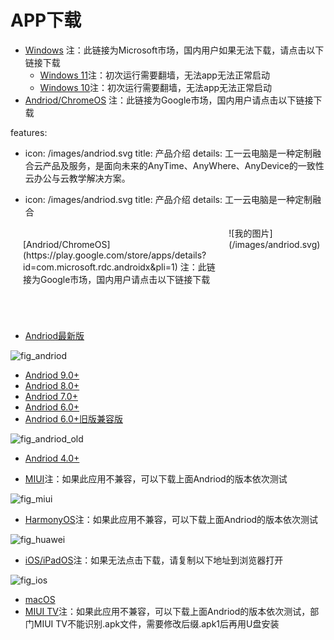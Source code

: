 # APP下载

* [Windows](https://apps.microsoft.com/store/detail/microsoft-%E8%BF%9C%E7%A8%8B%E6%A1%8C%E9%9D%A2/9WZDNCRFJ3PS) 注：此链接为Microsoft市场，国内用户如果无法下载，请点击以下链接下载
  * [Windows 11](https://tx.cec.cc/RDWeb/Pages/downloads/Microsoft_Remote_Desktop_for_Windows.AppxBundle)注：初次运行需要翻墙，无法app无法正常启动
  * [Windows 10](https://tx.cec.cc/RDWeb/Pages/downloads/Microsoft_Remote_Desktop_for_Windows.zip)注：初次运行需要翻墙，无法app无法正常启动
* [Andriod/ChromeOS](https://play.google.com/store/apps/details?id=com.microsoft.rdc.androidx&pli=1) 注：此链接为Google市场，国内用户请点击以下链接下载


features:
  - icon: /images/andriod.svg
    title: 产品介绍
    details: 工一云电脑是一种定制融合云产品及服务，是面向未来的AnyTime、AnyWhere、AnyDevice的一致性云办公与云教学解决方案。

  - icon: /images/andriod.svg
    title: 产品介绍
    details: 工一云电脑是一种定制融合
<!-- ![Andriod](/download/andriod.svg) -->

<div style="display: flex; height: 150px">
  <div style="flex: 2; padding: 20px;">
  [Andriod/ChromeOS](https://play.google.com/store/apps/details?id=com.microsoft.rdc.androidx&pli=1) 注：此链接为Google市场，国内用户请点击以下链接下载
  </div>
  <div style="flex: 1; width: 150px; height: 150px">![我的图片](/images/andriod.svg)</div>
</div>



  * [Andriod最新版](https://tx.cec.cc/RDWeb/Pages/downloads/Microsoft_Remote_Desktop_for_Andriod_Latest.apk)

![fig_andriod](https://user-images.githubusercontent.com/66816440/224484683-0c0f1369-8cc8-4ba2-ac71-aeff03a06683.png)

  * [Andriod 9.0+](https://tx.cec.cc/RDWeb/Pages/downloads/Microsoft_Remote_Desktop_for_Andriod9.0.apk)
  * [Andriod 8.0+](https://tx.cec.cc/RDWeb/Pages/downloads/Microsoft_Remote_Desktop_for_Andriod8.0.apk)
  * [Andriod 7.0+](https://tx.cec.cc/RDWeb/Pages/downloads/Microsoft_Remote_Desktop_for_Andriod7.0.apk)
  * [Andriod 6.0+](https://tx.cec.cc/RDWeb/Pages/downloads/Microsoft_Remote_Desktop_for_Andriod6.0.apk)
  * [Andriod 6.0+旧版兼容版](https://tx.cec.cc/RDWeb/Pages/downloads/Microsoft_Remote_Desktop_for_Andriod_Old.apk)

![fig_andriod_old](https://user-images.githubusercontent.com/66816440/224484730-52810f5e-fe01-48f1-b145-bf928d90a23c.png)

  * [Andriod 4.0+](https://tx.cec.cc/RDWeb/Pages/downloads/Microsoft_Remote_Desktop_for_Andriod4.0.apk)

* [MIUI](https://tx.cec.cc/RDWeb/Pages/downloads/Microsoft_Remote_Desktop_for_Andriod_Latest.apk)注：如果此应用不兼容，可以下载上面Andriod的版本依次测试

![fig_miui](https://user-images.githubusercontent.com/66816440/224484763-f829508d-25d3-453e-b005-98c42af81ddc.png)

* [HarmonyOS](https://tx.cec.cc/RDWeb/Pages/downloads/Microsoft_Remote_Desktop_for_HarmonyOS.apk)注：如果此应用不兼容，可以下载上面Andriod的版本依次测试

![fig_huawei](https://user-images.githubusercontent.com/66816440/224484747-be9439c3-913c-457f-b3f0-cff22c89c13d.png)

* [iOS/iPadOS](https://apps.apple.com/cn/app/microsoft-yuan-cheng-zhuo/id714464092)注：如果无法点击下载，请复制以下地址到浏览器打开

![fig_ios](https://user-images.githubusercontent.com/66816440/224484780-cfe28b08-5e7c-43c0-a66c-db2399e2ab7a.png)

* [macOS](https://apps.apple.com/us/app/microsoft-remote-desktop/id1295203466)
* [MIUI TV](https://tx.cec.cc/RDWeb/Pages/downloads/Microsoft_Remote_Desktop_for_Andriod4.0.apk)注：如果此应用不兼容，可以下载上面Andriod的版本依次测试，部门MIUI TV不能识别.apk文件，需要修改后缀.apk1后再用U盘安装




